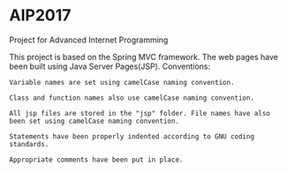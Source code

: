 # AIP2017
Project for Advanced Internet Programming


This project is based on the Spring MVC framework. The web pages have been built using Java Server Pages(JSP). Conventions:

    Variable names are set using camelCase naming convention.

    Class and function names also use camelCase naming convention.

    All jsp files are stored in the "jsp" folder. File names have also been set using camelCase naming convention.

    Statements have been properly indented according to GNU coding standards.

    Appropriate comments have been put in place.
